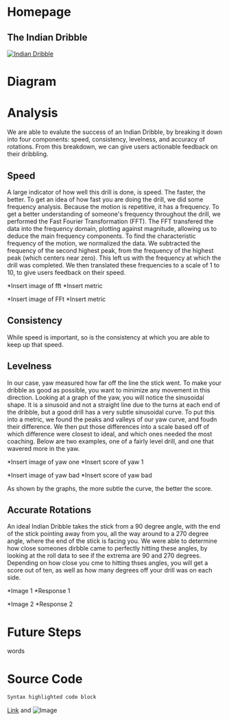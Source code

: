 # Homepage  
## The Indian Dribble
[![Indian Dribble](https://img.youtube.com/vi/1vc94igXQo/0.jpg)](https://www.youtube.com/watch?v=-1vc94igXQo)
# Diagram
# Analysis
We are able to evalute the success of an Indian Dribble, by breaking it down into four components: speed, consistency, levelness, and accuracy of rotations. From this breakdown, we can give users actionable feedback on their dribbling. 
## Speed
A large indicator of how well this drill is done, is speed. The faster, the better. To get an idea of how fast you are doing the drill, we did some frequency analysis. Because the motion is repetitive, it has a frequency. To get a better understanding of someone's frequency throughout the drill, we performed the Fast Fourier Transformation (FFT). The FFT transfered the data into the frequency domain, plotting against magnitude, allowing us to deduce the main frequency components. To find the characteristic frequency of the motion, we normalized the data. We subtracted the frequency of the second highest peak, from the frequency of the highest peak (which centers near zero). This left us with the frequency at which the drill was completed. We then translated these frequencies to a scale of 1 to 10, to give users feedback on their speed.

*Insert image of fft
*Insert metric

*Insert image of FFt
*Insert metric
## Consistency
While speed is important, so is the consistency at which you are able to keep up that speed.
## Levelness
In our case, yaw measured how far off the line the stick went. To make your dribble as good as possible, you want to minimize any movement in this direction. Looking at a graph of the yaw, you will notice the sinusoidal shape. It is a sinusoid and not a straight line due to the turns at each end of the dribble, but a good drill has a very subtle sinusoidal curve. To put this into a metric, we found the peaks and valleys of our yaw curve, and foudn their difference. We then put those differences into a scale based off of which difference were closest to ideal, and which ones needed the most coaching. Below are two examples, one of a fairly level drill, and one that wavered more in the yaw.

*Insert image of yaw one
*Insert score of yaw 1

*Insert image of yaw bad
*Insert score of yaw bad

As shown by the graphs, the more subtle the curve, the better the score.
## Accurate Rotations
An ideal Indian Dribble takes the stick from a 90 degree angle, with the end of the stick pointing away from you, all the way around to a 270 degree angle, where the end of the stick is facing you. We were able to determine how close someones dirbble came to perfectly hitting these angles, by looking at the roll data to see if the extrema are 90 and 270 degrees. Depending on how close you cme to hitting thses angles, you will get a score out of ten, as well as how many degrees off your drill was on each side.

*Image 1
*Response 1

*Image 2
*Response 2

# Future Steps
words
# Source Code
```markdown
Syntax highlighted code block
```
[Link](url) and ![Image](src)

    
